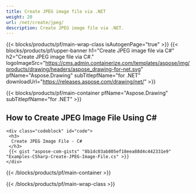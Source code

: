 ```yaml
---
title: Create JPEG image file via .NET
weight: 20
url: /net/create/jpeg/
description: Create JPEG image file via .NET.
---
```


{{< blocks/products/pf/main-wrap-class isAutogenPage="true" >}}
{{< blocks/products/pf/upper-banner h1="Create JPEG image file via C#" h2="Create JPEG image file via C#." logoImageSrc="https://cms.admin.containerize.com/templates/aspose/img/products/drawing/headers/aspose_drawing-for-net.svg" pfName="Aspose.Drawing" subTitlepfName="for .NET" downloadUrl="https://releases.aspose.com/drawing/net/" >}}

{{< blocks/products/pf/main-container pfName="Aspose.Drawing" subTitlepfName="for .NET" >}}

<h2>How to Create JPEG Image File Using C#</h2>

    <div class="codeblock" id="code">
     <h3>
      Create JPEG Image File - C#
     </h3>
     {{< gist "aspose-com-gists" "8b1dc03ab805ef18eea88d4c442331e9" "Examples-CSharp-Create-JPEG-Image-File.cs" >}}
    </div>

{{< /blocks/products/pf/main-container >}}


{{< /blocks/products/pf/main-wrap-class >}}
